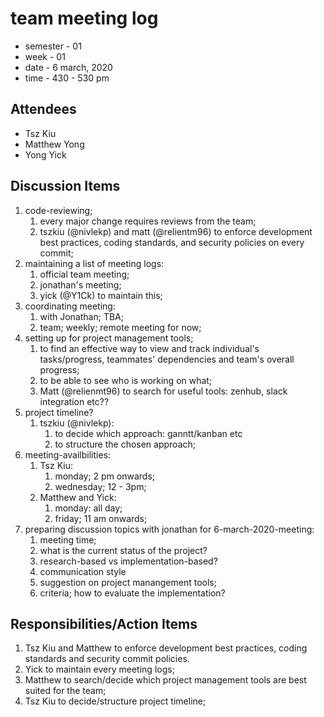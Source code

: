 # team meeting log
* semester - 01
* week - 01
* date - 6 march, 2020
* time - 430 - 530 pm

## Attendees
* Tsz Kiu
* Matthew Yong
* Yong Yick

## Discussion Items
1. code-reviewing; 
	1. every major change requires reviews from the team;
	2. tszkiu (@nivlekp) and matt (@relientm96) to enforce development best practices, coding standards, and security policies on every commit;
2. maintaining a list of meeting logs:
	1. official team meeting;
	2. jonathan's meeting;
	3. yick (@Y1Ck) to maintain this;
3. coordinating meeting:
	1. with Jonathan; TBA;
	2. team; weekly; remote meeting for now;
4. setting up for project management tools;
	1. to find an effective way to view and track individual's tasks/progress, teammates' dependencies and team's overall progress;
	2. to be able to see who is working on what;
	3. Matt (@relienmt96) to search for useful tools: zenhub, slack integration etc??
5. project timeline?
	1. tszkiu (@nivlekp):
		1. to decide which approach: ganntt/kanban etc
		2. to structure the chosen approach;
6. meeting-availbilities:
	1. Tsz Kiu:
		1. monday; 2 pm onwards;
		2. wednesday; 12 - 3pm;
	2. Matthew and Yick:
		1. monday: all day;
		2. friday; 11 am onwards;
7. preparing discussion topics with jonathan for 6-march-2020-meeting:
	1. meeting time;
	2. what is the current status of the project?
	3. research-based vs implementation-based?
	4. communication style
	5. suggestion on project manangement tools;
	6. criteria; how to evaluate the implementation?

## Responsibilities/Action Items
1. Tsz Kiu and Matthew to enforce development best practices, coding standards and security commit policies.
2. Yick to maintain every meeting logs;
3. Matthew to search/decide which project management tools are best suited for the team;
4. Tsz Kiu to decide/structure project timeline; 


